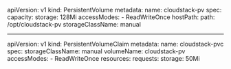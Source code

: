 apiVersion: v1
kind: PersistentVolume
metadata:
  name: cloudstack-pv
spec:
  capacity:
    storage: 128Mi
  accessModes:
    - ReadWriteOnce
  hostPath:
    path: /opt/cloudstack-pv
  storageClassName: manual

---

apiVersion: v1
kind: PersistentVolumeClaim
metadata:
  name: cloudstack-pvc
spec:
  storageClassName: manual
  volumeName: cloudstack-pv
  accessModes:
    - ReadWriteOnce
  resources:
    requests:
      storage: 50Mi